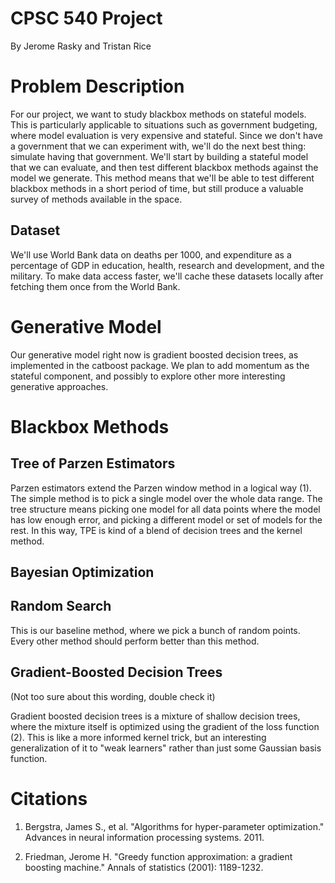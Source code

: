 # CPSC 540 Project

By Jerome Rasky and Tristan Rice

# Problem Description

For our project, we want to study blackbox methods on stateful models. This is
particularly applicable to situations such as government budgeting, where model
evaluation is very expensive and stateful. Since we don't have a government that
we can experiment with, we'll do the next best thing: simulate having that
government. We'll start by building a stateful model that we can evaluate, and
then test different blackbox methods against the model we generate. This method
means that we'll be able to test different blackbox methods in a short period of
time, but still produce a valuable survey of methods available in the space.

## Dataset

We'll use World Bank data on deaths per 1000, and expenditure as a percentage of
GDP in education, health, research and development, and the military. To make
data access faster, we'll cache these datasets locally after fetching them once
from the World Bank.

# Generative Model

Our generative model right now is gradient boosted decision trees, as
implemented in the catboost package. We plan to add momentum as the stateful
component, and possibly to explore other more interesting generative approaches.

# Blackbox Methods

## Tree of Parzen Estimators

Parzen estimators extend the Parzen window method in a logical way (1). The
simple method is to pick a single model over the whole data range. The tree
structure means picking one model for all data points where the model has low
enough error, and picking a different model or set of models for the rest. In
this way, TPE is kind of a blend of decision trees and the kernel method.

## Bayesian Optimization

## Random Search

This is our baseline method, where we pick a bunch of random points. Every other
method should perform better than this method.

## Gradient-Boosted Decision Trees

(Not too sure about this wording, double check it)

Gradient boosted decision trees is a mixture of shallow decision trees, where
the mixture itself is optimized using the gradient of the loss function (2).
This is like a more informed kernel trick, but an interesting generalization of
it to "weak learners" rather than just some Gaussian basis function.

# Citations

1. Bergstra, James S., et al. "Algorithms for hyper-parameter optimization."
   Advances in neural information processing systems. 2011.

2. Friedman, Jerome H. "Greedy function approximation: a gradient boosting
   machine." Annals of statistics (2001): 1189-1232.